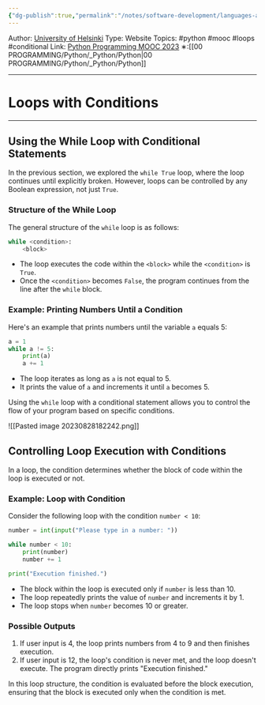 ```yaml
---
{"dg-publish":true,"permalink":"/notes/software-development/languages-and-frameworks/python/0-python-programming-mooc/introduction/part-3/01-loops-with-conditions/01-loops-w-conditions/","created":"2025-07-13T15:25:00.909+08:00"}
---
```


Author: [University of Helsinki](https://programming-23.mooc.fi/)
Type: Website
Topics: #python #mooc #loops #conditional 
Link: [Python Programming MOOC 2023](https://programming-23.mooc.fi/)
∗:[[00 PROGRAMMING/Python/_Python/Python\|00 PROGRAMMING/Python/_Python/Python]] 

---
# Loops with Conditions

--- 
## Using the While Loop with Conditional Statements

In the previous section, we explored the `while True` loop, where the loop continues until explicitly broken. However, loops can be controlled by any Boolean expression, not just `True`.

### Structure of the While Loop

The general structure of the `while` loop is as follows:

```python
while <condition>:
    <block>
```

- The loop executes the code within the `<block>` while the `<condition>` is `True`.
- Once the `<condition>` becomes `False`, the program continues from the line after the `while` block.

### Example: Printing Numbers Until a Condition

Here's an example that prints numbers until the variable `a` equals 5:

```python
a = 1
while a != 5:
    print(a)
    a += 1
```

- The loop iterates as long as `a` is not equal to 5.
- It prints the value of `a` and increments it until `a` becomes 5.

Using the `while` loop with a conditional statement allows you to control the flow of your program based on specific conditions.

![[Pasted image 20230828182242.png]]

## Controlling Loop Execution with Conditions

In a loop, the condition determines whether the block of code within the loop is executed or not.

### Example: Loop with Condition

Consider the following loop with the condition `number < 10`:

```python
number = int(input("Please type in a number: "))

while number < 10:
    print(number)
    number += 1

print("Execution finished.")
```

- The block within the loop is executed only if `number` is less than 10.
- The loop repeatedly prints the value of `number` and increments it by 1.
- The loop stops when `number` becomes 10 or greater.

### Possible Outputs

1. If user input is 4, the loop prints numbers from 4 to 9 and then finishes execution.
2. If user input is 12, the loop's condition is never met, and the loop doesn't execute. The program directly prints "Execution finished."

In this loop structure, the condition is evaluated before the block execution, ensuring that the block is executed only when the condition is met.
